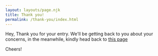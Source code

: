 ```yaml
---
layout: layouts/page.njk
title: Thank you!
permalink: /thank-you/index.html
---
```

Hey, Thank you for your entry.  We'll be getting back to you about your concerns,  in the meanwhile, kindly head back to [this page](/)

Cheers!
